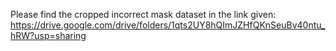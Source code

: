 Please find the cropped incorrect mask dataset in the link given:
https://drive.google.com/drive/folders/1qts2UY8hQImJZHfQKnSeuBv40ntu_hRW?usp=sharing
